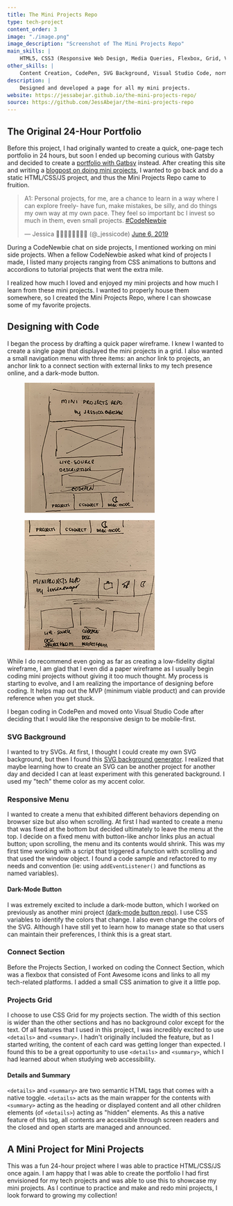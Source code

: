 ```yaml
---
title: The Mini Projects Repo
type: tech-project
content_order: 3
image: "./image.png"
image_description: "Screenshot of The Mini Projects Repo"
main_skills: |
    HTML5, CSS3 (Responsive Web Design, Media Queries, Flexbox, Grid, Variables) JavaScript
other_skills: |
    Content Creation, CodePen, SVG Background, Visual Studio Code, normalize.css, Google Fonts, Font Awesome, Git, GitHub, Chrome DevTools, W3C HTML & CSS Validation, WAVE Accessibility Checker, AChecker, Lighthouse
description: |
    Designed and developed a page for all my mini projects.
website: https://jessabejar.github.io/the-mini-projects-repo/
source: https://github.com/JessAbejar/the-mini-projects-repo
---
```

## The Original 24-Hour Portfolio

Before this project, I had originally wanted to create a quick, one-page tech portfolio in 24 hours, but soon I ended up becoming curious with Gatsby and decided to create a [portfolio with Gatbsy](https://jessicagabejar.com/tech/jga-website) instead. After creating this site and writing a [blogpost on doing mini projects](https://dev.to/jessabejar/learn-to-code-by-building-messy-little-things-1h1m), I wanted to go back and do a static HTML/CSS/JS project, and thus the Mini Projects Repo came to fruition.

<aside>

<blockquote class="twitter-tweet"><p lang="en" dir="ltr">A1: Personal projects, for me, are a chance to learn in a way where I can explore freely- have fun, make mistakes, be silly, and do things my own way at my own pace. They feel so important bc I invest so much in them, even small projects. <a href="https://twitter.com/hashtag/CodeNewbie?src=hash&amp;ref_src=twsrc%5Etfw">#CodeNewbie</a></p>&mdash; Jessica 👩🏻‍💻💃🏻🧘🏻‍♀️ (@_jessicode) <a href="https://twitter.com/_jessicode/status/1136443680376655880?ref_src=twsrc%5Etfw">June 6, 2019</a></blockquote> <script async src="https://platform.twitter.com/widgets.js" charset="utf-8"></script>

</aside>

During a CodeNewbie chat on side projects, I mentioned working on mini side projects. When a fellow CodeNewbie asked what kind of projects I made, I listed many projects ranging from CSS animations to buttons and accordions to tutorial projects that went the extra mile.

I realized how much I loved and enjoyed my mini projects and how much I learn from these mini projects. I wanted to properly house them somewhere, so I created the Mini Projects Repo, where I can showcase some of my favorite projects.

## Designing with Code

I began the process by drafting a quick paper wireframe. I knew I wanted to create a single page that displayed the mini projects in a grid. I also wanted a small navigation menu with three items: an anchor link to projects, an anchor link to a connect section with external links to my tech presence online, and a dark-mode button.

<div>
    <figure>
        <img src="mini-001.png" alt="Paper wireframe of the mobile version of The Mini Projects Repo." />
    </figure>
    <figure>
        <img src="mini-002.png" alt="Paper wireframe of the desktop version of The Mini Projects Repo." />
    </figure>
<div>

While I do recommend even going as far as creating a low-fidelity digital wireframe, I am glad that I even did a paper wireframe as I usually begin coding mini projects without giving it too much thought. My process is starting to evolve, and I am realizing the importance of designing before coding. It helps map out the MVP (minimum viable product) and can provide reference when you get stuck.

I began coding in CodePen and moved onto Visual Studio Code after deciding that I would like the responsive design to be mobile-first.

### SVG Background

I wanted to try SVGs. At first, I thought I could create my own SVG background, but then I found this [SVG background generator](https://svgbackgrounds.com). I realized that maybe learning how to create an SVG can be another project for another day and decided I can at least experiment with this generated background. I used my "tech" theme color as my accent color.

### Responsive Menu

I wanted to create a menu that exhibited different behaviors depending on browser size but also when scrolling. At first I had wanted to create a menu that was fixed at the bottom but decided ultimately to leave the menu at the top. I decide on a fixed menu with button-like anchor links plus an actual button; upon scrolling, the menu and its contents would shrink. This was my first time working with a script that triggered a function with scrolling and that used the window object. I found a code sample and refactored to my needs and convention (ie: using `addEventListener()` and functions as named variables).

<aside>

#### Dark-Mode Button

I was extremely excited to include a dark-mode button, which I worked on previously as another mini project [(dark-mode button repo)](https://github.com/jessabejar/dark-mode-practice/). I use CSS variables to identify the colors that change. I also even change the colors of the SVG. Although I have still yet to learn how to manage state so that users can maintain their preferences, I think this is a great start.

</aside>

### Connect Section

Before the Projects Section, I worked on coding the Connect Section, which was a flexbox that consisted of Font Awesome icons and links to all my tech-related platforms. I added a small CSS animation to give it a little pop.

### Projects Grid

I choose to use CSS Grid for my projects section. The width of this section is wider than the other sections and has no background color except for the text. Of all features that I used in this project, I was incredibly excited to use `<details>` and `<summary>`. I hadn't originally included the feature, but as I started writing, the content of each card was getting longer than expected. I found this to be a great opportunity to use `<details>` and `<summary>`, which I had learned about when studying web accessibility.

<aside>

#### Details and Summary

`<details>` and `<summary>` are two semantic HTML tags that comes with a native toggle. `<details>` acts as the main wrapper for the contents with `<summary>` acting as the heading or displayed content and all other children elements (of `<details>`) acting as "hidden" elements.  As this a native feature of this tag, all contents are accessible through screen readers and the closed and open starts are managed and announced.

</aside>

## A Mini Project for Mini Projects

This was a fun 24-hour project where I was able to practice HTML/CSS/JS once again. I am happy that I was able to create the portfolio I had first envisioned for my tech projects and was able to use this to showcase my mini projects. As I continue to practice and make and redo mini projects, I look forward to growing my collection!